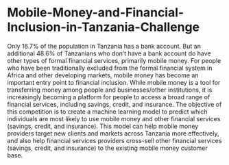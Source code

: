# Mobile-Money-and-Financial-Inclusion-in-Tanzania-Challenge
Only 16.7% of the population in Tanzania has a bank account. But an additional 48.6% of Tanzanians who don’t have a bank account do have other types of formal financial services, primarily mobile money.  For people who have been traditionally excluded from the formal financial system in Africa and other developing markets, mobile money has become an important entry point to financial inclusion. While mobile money is a tool for transferring money among people and businesses/other institutions, it is increasingly becoming a platform for people to access a broad range of financial services, including savings, credit, and insurance.  The objective of this competition is to create a machine learning model to predict which individuals are most likely to use mobile money and other financial services (savings, credit, and insurance).  This model can help mobile money providers target new clients and markets across Tanzania more effectively, and also help financial services providers cross-sell other financial services (savings, credit, and insurance) to the existing mobile money customer base.
